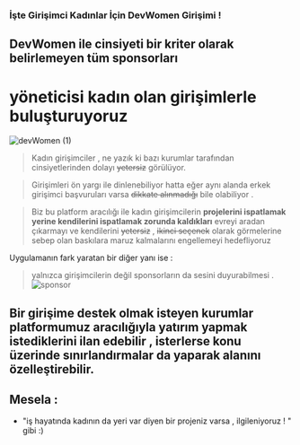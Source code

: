 ### İşte Girişimci Kadınlar İçin    **DevWomen**  Girişimi !

## DevWomen ile  cinsiyeti bir kriter olarak belirlemeyen tüm sponsorları 
#  yöneticisi kadın olan girişimlerle buluşturuyoruz  
  ![devWomen (1)](https://user-images.githubusercontent.com/72701330/168314484-02093958-5ca1-49ce-b8d3-996e9df2b6be.png)
 
 >Kadın girişimciler , ne yazık ki bazı kurumlar tarafından cinsiyetlerinden dolayı ~~yetersiz~~ görülüyor. 
 
 >Girişimleri ön yargı ile dinlenebiliyor hatta eğer aynı alanda erkek girişimci başvuruları varsa  ~~dikkate alınmadığı~~ bile olabiliyor . 
 
 > Biz bu platform aracılığı ile kadın girişimcilerin **projelerini ispatlamak yerine  kendilerini ispatlamak zorunda kaldıkları** evreyi aradan çıkarmayı 
 > ve  kendilerini ~~yetersiz~~ , ~~ikinci seçenek~~ olarak görmelerine sebep olan baskılara maruz kalmalarını engellemeyi hedefliyoruz

Uygulamanın fark yaratan bir diğer yanı ise :
> yalnızca girişimcilerin değil sponsorların da sesini duyurabilmesi .
![sponsor](https://user-images.githubusercontent.com/72701330/168316800-f6f9f530-8747-450c-ba26-b3bc878f3959.png)
## Bir girişime destek olmak isteyen kurumlar platformumuz aracılığıyla yatırım yapmak istediklerini ilan edebilir , isterlerse konu üzerinde sınırlandırmalar da yaparak alanını özelleştirebilir.
## Mesela :
- "iş hayatında kadının da yeri var diyen bir projeniz varsa , ilgileniyoruz ! " gibi :)
